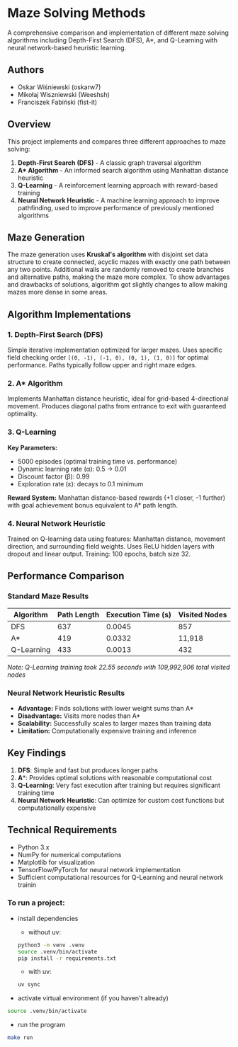 # Maze Solving Methods

A comprehensive comparison and implementation of different maze solving algorithms including Depth-First Search (DFS), A*, and Q-Learning with neural network-based heuristic learning.

## Authors
- Oskar Wiśniewski (oskarw7)
- Mikołaj Wiszniewski (Weeshsh)
- Franciszek Fabiński (fist-it)

## Overview

This project implements and compares three different approaches to maze solving:
1. **Depth-First Search (DFS)** - A classic graph traversal algorithm
2. **A\* Algorithm** - An informed search algorithm using Manhattan distance heuristic
3. **Q-Learning** - A reinforcement learning approach with reward-based training
4. **Neural Network Heuristic** - A machine learning approach to improve pathfinding, used to improve performance of previously mentioned algorithms

## Maze Generation

The maze generation uses **Kruskal's algorithm** with disjoint set data structure to create connected, acyclic mazes with exactly one path between any two points. Additional walls are randomly removed to create branches and alternative paths, making the maze more complex. To show advantages and drawbacks of solutions, algorithm got slightly changes to allow making mazes more dense in some areas.

## Algorithm Implementations

### 1. Depth-First Search (DFS)

Simple iterative implementation optimized for larger mazes. Uses specific field checking order `[(0, -1), (-1, 0), (0, 1), (1, 0)]` for optimal performance. Paths typically follow upper and right maze edges.

### 2. A* Algorithm

Implements Manhattan distance heuristic, ideal for grid-based 4-directional movement. Produces diagonal paths from entrance to exit with guaranteed optimality.

### 3. Q-Learning

**Key Parameters:**
- 5000 episodes (optimal training time vs. performance)
- Dynamic learning rate (α): 0.5 → 0.01
- Discount factor (β): 0.99
- Exploration rate (ε): decays to 0.1 minimum

**Reward System:** Manhattan distance-based rewards (+1 closer, -1 further) with goal achievement bonus equivalent to A* path length.

### 4. Neural Network Heuristic

Trained on Q-learning data using features: Manhattan distance, movement direction, and surrounding field weights. Uses ReLU hidden layers with dropout and linear output. Training: 100 epochs, batch size 32.

## Performance Comparison

### Standard Maze Results

| Algorithm | Path Length | Execution Time (s) | Visited Nodes |
|-----------|-------------|-------------------|---------------|
| DFS       | 637         | 0.0045           | 857          |
| A*        | 419         | 0.0332           | 11,918       |
| Q-Learning| 433         | 0.0013           | 432          |

*Note: Q-Learning training took 22.55 seconds with 109,992,906 total visited nodes*

### Neural Network Heuristic Results

- **Advantage:** Finds solutions with lower weight sums than A*
- **Disadvantage:** Visits more nodes than A*
- **Scalability:** Successfully scales to larger mazes than training data
- **Limitation:** Computationally expensive training and inference

## Key Findings

1. **DFS**: Simple and fast but produces longer paths
2. **A***: Provides optimal solutions with reasonable computational cost
3. **Q-Learning**: Very fast execution after training but requires significant training time
4. **Neural Network Heuristic**: Can optimize for custom cost functions but computationally expensive

## Technical Requirements

- Python 3.x
- NumPy for numerical computations
- Matplotlib for visualization
- TensorFlow/PyTorch for neural network implementation
- Sufficient computational resources for Q-Learning and neural network trainin

### To run a project:

- install dependencies
    - without uv:
    ``` bash
    python3 -m venv .venv
    source .venv/bin/activate
    pip install -r requirements.txt
    ```
    - with uv:
    ```bash
    uv sync
    ```

- activate virtual environment (if you haven't already)

``` bash
source .venv/bin/activate 
```

- run the program

```bash
make run
```

